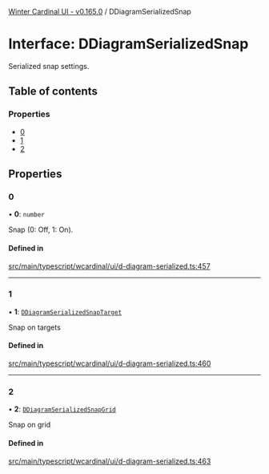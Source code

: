[Winter Cardinal UI - v0.165.0](../index.md) / DDiagramSerializedSnap

# Interface: DDiagramSerializedSnap

Serialized snap settings.

## Table of contents

### Properties

- [0](DDiagramSerializedSnap.md#0)
- [1](DDiagramSerializedSnap.md#1)
- [2](DDiagramSerializedSnap.md#2)

## Properties

### 0

• **0**: `number`

Snap (0: Off, 1: On).

#### Defined in

[src/main/typescript/wcardinal/ui/d-diagram-serialized.ts:457](https://github.com/winter-cardinal/winter-cardinal-ui/blob/v0.165.0/src/main/typescript/wcardinal/ui/d-diagram-serialized.ts#L457)

___

### 1

• **1**: [`DDiagramSerializedSnapTarget`](DDiagramSerializedSnapTarget.md)

Snap on targets

#### Defined in

[src/main/typescript/wcardinal/ui/d-diagram-serialized.ts:460](https://github.com/winter-cardinal/winter-cardinal-ui/blob/v0.165.0/src/main/typescript/wcardinal/ui/d-diagram-serialized.ts#L460)

___

### 2

• **2**: [`DDiagramSerializedSnapGrid`](../index.md#ddiagramserializedsnapgrid)

Snap on grid

#### Defined in

[src/main/typescript/wcardinal/ui/d-diagram-serialized.ts:463](https://github.com/winter-cardinal/winter-cardinal-ui/blob/v0.165.0/src/main/typescript/wcardinal/ui/d-diagram-serialized.ts#L463)
